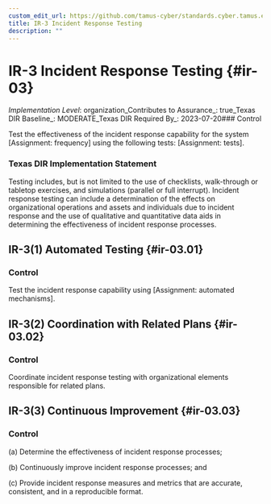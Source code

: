 ```yaml
---
custom_edit_url: https://github.com/tamus-cyber/standards.cyber.tamus.edu/tree/main/static/content/tamus.edu/TAMUS_profile.xml
title: IR-3 Incident Response Testing
description: ""
---
```


# IR-3 Incident Response Testing {#ir-03}

_Implementation Level_: organization_Contributes to Assurance_: true_Texas DIR Baseline_: MODERATE_Texas DIR Required By_: 2023-07-20### Control

Test the effectiveness of the incident response capability for the system [Assignment: frequency] using the following tests: [Assignment: tests].

### Texas DIR Implementation Statement

Testing includes, but is not limited to the use of checklists, walk-through or tabletop exercises, and simulations (parallel or full interrupt). Incident response testing can include a determination of the effects on organizational operations and assets and individuals due to incident response and the use of qualitative and quantitative data aids in determining the effectiveness of incident response processes.

## IR-3(1) Automated Testing {#ir-03.01}

### Control

Test the incident response capability using [Assignment: automated mechanisms].

## IR-3(2) Coordination with Related Plans {#ir-03.02}

### Control

Coordinate incident response testing with organizational elements responsible for related plans.

## IR-3(3) Continuous Improvement {#ir-03.03}

### Control

(a) Determine the effectiveness of incident response processes;

(b) Continuously improve incident response processes; and

(c) Provide incident response measures and metrics that are accurate, consistent, and in a reproducible format.

